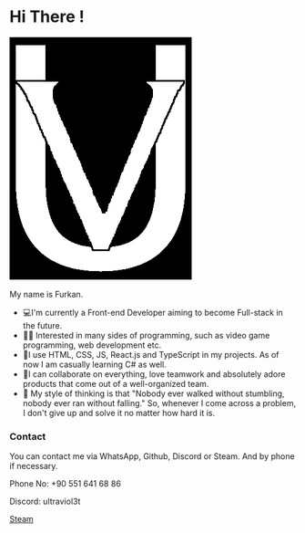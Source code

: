 <h1> Hi There ! </h1>

![My own logo, relating to my nickname of Ultraviolet](logo.png)

My name is Furkan.

<ul>

  <li>💻I'm currently a Front-end Developer aiming to become Full-stack in the future.</li>
  <li>👨‍💻 Interested in many sides of programming, such as video game programming, web development etc.</li>
  <li>📝I use HTML, CSS, JS, React.js and TypeScript in my projects. As of now I am casually learning C# as well.</li>
  <li>🤝I can collaborate on everything, love teamwork and absolutely adore products that come out of a well-organized team.</li>
  <li>💪 My style of thinking is that "Nobody ever walked without stumbling, nobody ever ran without falling." So, whenever I come across a problem, I don't give up and solve it no matter how hard it is.</li>
  
</ul>










<h3>Contact</h3>


You can contact me via WhatsApp, Github, Discord or Steam. And by phone if necessary.

Phone No: +90 551 641 68 86

Discord: ultraviol3t

[Steam](www.steamcommunity.com/id/grobdeland)
